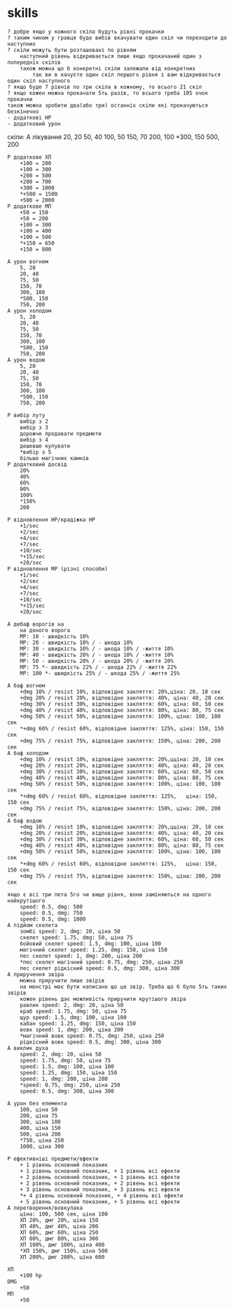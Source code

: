 # skills
    ? добре якщо у кожного скіла будуть рівні прокачки
    ? таким чином у гравця буде вибів вкачувати один скіл чи переходити до наступних
    ? скіли можуть бути розташовані по рівням
        наступний рівень відкривається лише якщо прокачаний один з попередніх скілів
        також можна що б конкретні скіли залежали від конкретних
            так ви в качуєте один скіл першого рівня і вам відкривається один скіл наступного
    ? якщо буде 7 рівнів по три скіла в кожному, то всього 21 скіл
    ? якщо кожен можна прокачати 5ть разів, то всього треба 105 очок прокачки
    також можна зробити два(або три) останніх скіли які прокачуються безкінечно
    - додаткові HP
    - додатковий урон
скіли:
    A лікування
        20, 20
        50, 40
        100, 50
        150, 70
        200, 100
        *300, 150
        500, 200

    P додаткове ХП
        +100 = 200
        +100 = 300
        +200 = 500
        +200 = 700
        +300 = 1000
        *+500 = 1500
        +500 = 2000
    P додаткове МП
        +50 = 150
        +50 = 200
        +100 = 300
        +100 = 400
        +100 = 500
        *+150 = 650
        +150 = 800

    A урон вогнем
        5, 20
        20, 40
        75, 50
        150, 70
        300, 100
        *500, 150
        750, 200
    A урон холодом
        5, 20
        20, 40
        75, 50
        150, 70
        300, 100
        *500, 150
        750, 200
    A урон водою
        5, 20
        20, 40
        75, 50
        150, 70
        300, 100
        *500, 150
        750, 200

    P вибір луту
        вибір з 2
        вибір з 3
        дорожче продавати предмети
        вибір з 4
        дешевше купувати
        *вибір з 5
        більше магічних камнів
    P додатковий досвід
        20%
        40%
        60%
        80%
        100%
        *150%
        200

    P відновлення HP/крадіжка HP
        +1/sec
        +2/sec
        +4/sec
        +7/sec
        +10/sec
        *+15/sec
        +20/sec
    P відновлення МР (різні способи)
        +1/sec
        +2/sec
        +4/sec
        +7/sec
        +10/sec
        *+15/sec
        +20/sec

    A дебаф ворогів на
        на доного ворога
        МР: 10 - швидкість 10%
        МР: 20 - швидкість 10% / - шкода 10%
        МР: 30 - швидкість 10% / - шкода 10% / -життя 10%
        МР: 40 - швидкість 20% / - шкода 10% / -життя 10%
        МР: 50 - швидкість 20% / - шкода 20% / -життя 20%
        МР: 75 *- швидкість 22% / - шкода 22% / -життя 22%
        МР: 100 *- швидкість 25% / - шкода 25% / -життя 25%

    A баф вогнем
        +dmg 10% / resist 10%, відповідне закляття: 20%,ціна: 20, 10 сек
        +dmg 20% / resist 20%, відповідне закляття: 40%, ціна: 40, 20 сек
        +dmg 30% / resist 30%, відповідне закляття: 60%, ціна: 60, 50 сек
        +dmg 40% / resist 40%, відповідне закляття: 80%, ціна: 80, 75 сек
        +dmg 50% / resist 50%, відповідне закляття: 100%, ціна: 100, 100 сек
        *+dmg 60% / resist 60%, відповідне закляття: 125%, ціна: 150, 150 сек
        +dmg 75% / resist 75%, відповідне закляття: 150%, ціна: 200, 200 сек
    A баф холодом
        +dmg 10% / resist 10%, відповідне закляття: 20%,цціна: 20, 10 сек
        +dmg 20% / resist 20%, відповідне закляття: 40%, ціна: 40, 20 сек
        +dmg 30% / resist 30%, відповідне закляття: 60%, ціна: 60, 50 сек
        +dmg 40% / resist 40%, відповідне закляття: 80%, ціна: 80, 75 сек
        +dmg 50% / resist 50%, відповідне закляття: 100%, ціна: 100, 100 сек
        *+dmg 60% / resist 60%, відповідне закляття: 125%,   ціна: 150, 150 сек
        +dmg 75% / resist 75%, відповідне закляття: 150%, ціна: 200, 200 сек
    A баф водою
        +dmg 10% / resist 10%, відповідне закляття: 20%,цціна: 20, 10 сек
        +dmg 20% / resist 20%, відповідне закляття: 40%, ціна: 40, 20 сек
        +dmg 30% / resist 30%, відповідне закляття: 60%, ціна: 60, 50 сек
        +dmg 40% / resist 40%, відповідне закляття: 80%, ціна: 80, 75 сек
        +dmg 50% / resist 50%, відповідне закляття: 100%, ціна: 100, 100 сек
        *+dmg 60% / resist 60%, відповідне закляття: 125%,   ціна: 150, 150 сек
        +dmg 75% / resist 75%, відповідне закляття: 150%, ціна: 200, 200 сек

    якщо є всі три пета 5го чи вище рівня, вони заміняються на одного найкрутішого
        speed: 0.5, dmg: 500
        speed: 0.5, dmg: 750
        speed: 0.5, dmg: 1000
    A підйом скелета
        зомбі speed: 2, dmg: 20, ціна 50
        скелет speed: 1.75, dmg: 50, ціна 75
        бойовий скелет speed: 1.5, dmg: 100, ціна 100
        магічний скелет speed: 1.25, dmg: 150, ціна 150
        пес скелет speed: 1, dmg: 200, ціна 200
        *пес скелет магічний speed: 0.75, dmg: 250, ціна 250
        пес скелет рідкісний speed: 0.5, dmg: 300, ціна 300
    A приручення звіра
        можна приручити лише звірів
        на монстрі має бути написано що це звір. Треба що б було 5ть таких звірів
        кожен рівень дає можливість приручити крутішого звіра
        равлик speed: 2, dmg: 20, ціна 50
        краб speed: 1.75, dmg: 50, ціна 75
        щур speed: 1.5, dmg: 100, ціна 100
        кабан speed: 1.25, dmg: 150, ціна 150
        вовк speed: 1, dmg: 200, ціна 200
        *магічний вовк speed: 0.75, dmg: 250, ціна 250
        рідкісний вовк speed: 0.5, dmg: 300, ціна 300
    A виклик духа
        speed: 2, dmg: 20, ціна 50
        speed: 1.75, dmg: 50, ціна 75
        speed: 1.5, dmg: 100, ціна 100
        speed: 1.25, dmg: 150, ціна 150
        speed: 1, dmg: 200, ціна 200
        *speed: 0.75, dmg: 250, ціна 250
        speed: 0.5, dmg: 300, ціна 300

    A урон без елемента
        100, ціна 50
        200, ціна 75
        300, ціна 100
        400, ціна 150
        500, ціна 200
        *750, ціна 250
        1000, ціна 300

    P ефективніші предмети/ефекти
        + 1 рівень основний показник
        + 1 рівень основний показник, + 1 рівень всі ефекти
        + 2 рівень основний показник, + 1 рівень всі ефекти
        + 2 рівень основний показник, + 2 рівень всі ефекти
        + 3 рівень основний показник, + 3 рівень всі ефекти
        *+ 4 рівень основний показник, + 4 рівень всі ефекти
        + 5 рівень основний показник, + 5 рівень всі ефекти
    A перетворення/вовкулака
        ціна: 100, 500 сек, ціна 100
        ХП 20%, дмг 20%, ціна 150
        ХП 40%, дмг 40%, ціна 200
        ХП 60%, дмг 60%, ціна 250
        ХП 80%, дмг 80%, ціна 300
        ХП 100%, дмг 100%, ціна 400
        *ХП 150%, дмг 150%, ціна 500
        ХП 200%, дмг 200%, ціна 600

    ХП
        +100 hp
    DMG
        +50
    МП
        +50